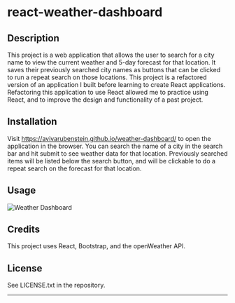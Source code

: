 # react-weather-dashboard

## Description

This project is a web application that allows the user to search for a city name to view the current weather and 5-day forecast for that location.  It saves their previously searched city names as buttons that can be clicked to run a repeat search on those locations.  This project is a refactored version of an application I built before learning to create React applications.  Refactoring this application to use React allowed me to practice using React, and to improve the design and functionality of a past project.

## Installation

Visit https://avivarubenstein.github.io/weather-dashboard/ to open the application in the browser.  You can search the name of a city in the search bar and hit submit to see weather data for that location.  Previously searched items will be listed below the search button, and will be clickable to do a repeat search on the forecast for that location.

## Usage

![Weather Dashboard](https://user-images.githubusercontent.com/113466697/208317649-a31d0816-97d6-4e79-ae3a-d7665ae1d942.gif)


## Credits

This project uses React, Bootstrap, and the openWeather API.

## License

See LICENSE.txt in the repository.

---


